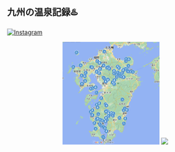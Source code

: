## 九州の温泉記録♨️
<a href="https://www.instagram.com/ofuro_memo/" target="_blank">
    <img src="https://img.shields.io/badge/Instagram-E4405F?style=for-the-badge&logo=instagram&logoColor=white" alt="Instagram">
</a>
<p align="center">
    <img src="https://github.com/furotaro/kyushu_onsendo/blob/main/images/map.png" width="45%">
    <img src="https://github.com/furotaro/kyushu_onsendo/blob/main/images/map%E4%BE%8B.png" width="45%">
</p>

